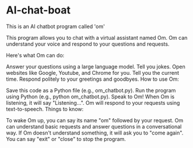 # AI-chat-boat
This is an AI chatbot program called 'om'

This program allows you to chat with a virtual assistant named Om. Om can understand your voice and respond to your questions and requests.

Here's what Om can do:

Answer your questions using a large language model.
Tell you jokes.
Open websites like Google, Youtube, and Chrome for you.
Tell you the current time.
Respond politely to your greetings and goodbyes.
How to use Om:

Save this code as a Python file (e.g., om_chatbot.py).
Run the program using Python (e.g., python om_chatbot.py).
Speak to Om! When Om is listening, it will say "Listening...".
Om will respond to your requests using text-to-speech.
Things to know:

To wake Om up, you can say its name "om" followed by your request.
Om can understand basic requests and answer questions in a conversational way.
If Om doesn't understand something, it will ask you to "come again".
You can say "exit" or "close" to stop the program.

